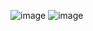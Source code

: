 ![image](https://github.com/MeednightPurple/Todo/assets/152781533/46308c16-8cd8-4be1-a028-0c75c439e83e)
![image](https://github.com/MeednightPurple/Todo/assets/152781533/a2637c84-c1ab-43ca-9203-ab2d709d2708)
